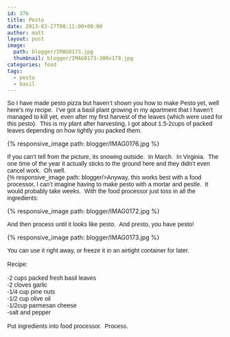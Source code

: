 ```yaml
---
id: 376
title: Pesto
date: 2013-03-27T08:11:00+00:00
author: matt
layout: post
image: 
  path: blogger/IMAG0173.jpg
  thumbnail: blogger/IMAG0173-300x179.jpg
categories: food
tags:
  - pesto
  - basil
---
```

<span style="font-family: Arial, Helvetica, sans-serif;">So I have made pesto pizza but haven&#8217;t shown you how to make Pesto yet, well here&#8217;s my recipe. &nbsp;I&#8217;ve got a basil plant growing in my apartment that I haven&#8217;t managed to kill yet, even after my first harvest of the leaves (which were used for this pesto). &nbsp;This is my plant after harvesting, I got about 1.5-2cups of packed leaves depending on how tightly you packed them.


{% responsive_image path: blogger/IMAG0176.jpg %}


<span style="font-family: Arial, Helvetica, sans-serif;">If you can&#8217;t tell from the picture, its snowing outside. &nbsp;In March. &nbsp;In Virginia. &nbsp;The one time of the year it actually sticks to the ground here and they didn&#8217;t even cancel work. &nbsp;Oh well.  
{% responsive_image path: blogger/><span style="font-family: Arial, Helvetica, sans-serif;">Anyway, this works best with a food processor, I can&#8217;t imagine having to make pesto with a mortar and pestle. &nbsp;It would probably take weeks. &nbsp;With the food processor just toss in all the ingredients:


{% responsive_image path: blogger/IMAG0172.jpg %}


<span style="font-family: Arial, Helvetica, sans-serif;">And then process until it looks like pesto. &nbsp;And presto, you have pesto!


{% responsive_image path: blogger/IMAG0173.jpg %}

<span style="font-family: Arial, Helvetica, sans-serif;">You can use it right away, or freeze it in an airtight container for later.</span>  
<span style="font-family: Arial, Helvetica, sans-serif;"><br /></span><span style="font-family: Arial, Helvetica, sans-serif;">Recipe:</span>  
<span style="font-family: Arial, Helvetica, sans-serif;"><br /></span><span style="font-family: Arial, Helvetica, sans-serif;">-2 cups packed fresh basil leaves</span>  
<span style="font-family: Arial, Helvetica, sans-serif;">-2 cloves garlic</span>  
<span style="font-family: Arial, Helvetica, sans-serif;">-1/4 cup pine nuts</span>  
<span style="font-family: Arial, Helvetica, sans-serif;">-1/2 cup olive oil</span>  
<span style="font-family: Arial, Helvetica, sans-serif;">-1/2cup parmesan cheese</span>  
<span style="font-family: Arial, Helvetica, sans-serif;">-salt and pepper</span>  
<span style="font-family: Arial, Helvetica, sans-serif;"><br /></span><span style="font-family: Arial, Helvetica, sans-serif;">Put ingredients into food processor. &nbsp;Process.</span>
